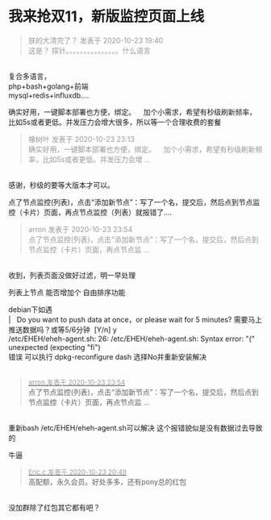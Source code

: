 # 我来抢双11，新版监控页面上线


<div class="quote"><blockquote><font color="#999999">朕的大清完了？ 发表于 2020-10-23 19:40</font><br />
<font color="#999999">这是？ 探针。。。。。。。。。。。。。。。什么语言</font></blockquote></div><br />
复合多语言，<br />
php+bash+golang+前端<br />
mysql+redis+influxdb....

确实好用，一键脚本部署也方便，绑定。&nbsp; &nbsp; 加个小需求，希望有秒级刷新频率，比如5s或者更低。并发压力会增大很多，所以等一个合理收费的套餐

<div class="quote"><blockquote><font color="#999999">橡树叶 发表于 2020-10-23 23:13</font><br />
<font color="#999999">确实好用，一键脚本部署也方便，绑定。&nbsp; &nbsp; 加个小需求，希望有秒级刷新频率，比如5s或者更低。并发压力会增 ...</font></blockquote></div><br />
感谢，秒级的要等大版本才可以。

点了节点监控(列表)，点击“添加新节点”：写了一个名，提交后，然后点到节点监控（卡片）页面，再点节点监控（列表）就报错了....<br />
<img id="aimg_yBB6J" onclick="zoom(this, this.src, 0, 0, 0)" class="zoom" src="https://cdn.jsdelivr.net/gh/Arronlong/cdn@master/blogImg/20201023235108.png" onmouseover="img_onmouseoverfunc(this)" onload="thumbImg(this)" border="0" alt="" />

<div class="quote"><blockquote><font color="#999999">arron 发表于 2020-10-23 23:54</font><br />
<font color="#999999">点了节点监控(列表)，点击“添加新节点”：写了一个名，提交后，然后点到节点监控（卡片）页面，再点节点监 ...</font></blockquote></div><br />
收到，列表页面没做好过滤，明一早处理

列表上节点 能否增加个 自由排序功能

debian下如遇<br />
|&nbsp; &nbsp;Do you want to push data at once，or please wait for 5 minutes? 需要马上推送数据吗？或等5/6分钟&nbsp;&nbsp;[Y/n] y<br />
/etc/EHEH/eheh-agent.sh: 26: /etc/EHEH/eheh-agent.sh: Syntax error: &quot;(&quot; unexpected (expecting &quot;fi&quot;)<br />
错误 可以执行 dpkg-reconfigure dash 选择No并重新安装解决<br />
<br />


<div class="quote"><blockquote><font size="2"><a href="https://www.hostloc.com/forum.php?mod=redirect&amp;goto=findpost&amp;pid=9343934&amp;ptid=757736" target="_blank"><font color="#999999">arron 发表于 2020-10-23 23:54</font></a></font><br />
点了节点监控(列表)，点击“添加新节点”：写了一个名，提交后，然后点到节点监控（卡片）页面，再点节点监 ...</blockquote></div><br />
重新bash /etc/EHEH/eheh-agent.sh可以解决 这个报错貌似是没有数据过去导致的

牛逼

<div class="quote"><blockquote><font size="2"><a href="https://www.hostloc.com/forum.php?mod=redirect&amp;goto=findpost&amp;pid=9343155&amp;ptid=757736" target="_blank"><font color="#999999">Eric.c 发表于 2020-10-23 20:49</font></a></font><br />
高配额，永久会员。好处多多，还有pony总的红包</blockquote></div><br />
没加群除了红包其它都有吧？<img src="static/image/smiley/yct/011.gif" smilieid="33" border="0" alt="" />
